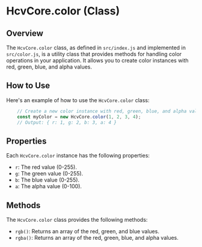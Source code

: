 # HcvCore.color (Class)

## Overview
The `HcvCore.color` class, as defined in `src/index.js` and implemented in `src/color.js`, is a utility class that provides methods for handling color operations in your application. It allows you to create color instances with red, green, blue, and alpha values.

## How to Use
Here's an example of how to use the `HcvCore.color` class:
```javascript
    // Create a new color instance with red, green, blue, and alpha values
    const myColor = new HcvCore.color(1, 2, 3, 4);
    // Output: { r: 1, g: 2, b: 3, a: 4 }
```

## Properties
Each `HcvCore.color` instance has the following properties:
* `r`: The red value (0-255).
* `g`: The green value (0-255).
* `b`: The blue value (0-255).
* `a`: The alpha value (0-100).

## Methods
The `HcvCore.color` class provides the following methods:
* `rgb()`: Returns an array of the red, green, and blue values.
* `rgba()`: Returns an array of the red, green, blue, and alpha values.